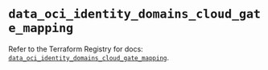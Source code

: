 # `data_oci_identity_domains_cloud_gate_mapping`

Refer to the Terraform Registry for docs: [`data_oci_identity_domains_cloud_gate_mapping`](https://registry.terraform.io/providers/hashicorp/oci/7.19.0/docs/data-sources/identity_domains_cloud_gate_mapping).

